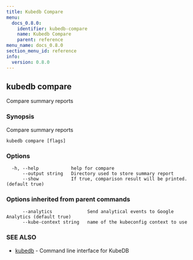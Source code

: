 ```yaml
---
title: Kubedb Compare
menu:
  docs_0.8.0:
    identifier: kubedb-compare
    name: Kubedb Compare
    parent: reference
menu_name: docs_0.8.0
section_menu_id: reference
info:
  version: 0.8.0
---
```


## kubedb compare

Compare summary reports

### Synopsis

Compare summary reports

```
kubedb compare [flags]
```

### Options

```
  -h, --help            help for compare
      --output string   Directory used to store summary report
      --show            If true, comparison result will be printed. (default true)
```

### Options inherited from parent commands

```
      --analytics             Send analytical events to Google Analytics (default true)
      --kube-context string   name of the kubeconfig context to use
```

### SEE ALSO

* [kubedb](/docs/0.8.0/reference/kubedb)	 - Command line interface for KubeDB


